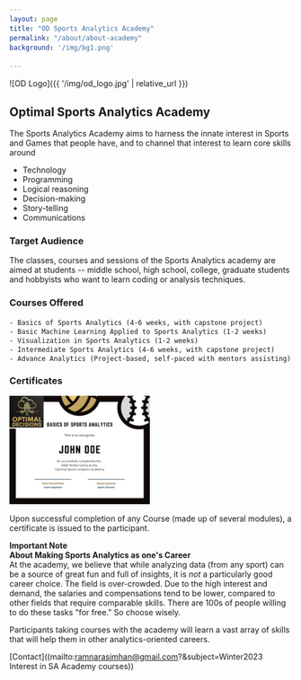 ```yaml
---
layout: page
title: "OD Sports Analytics Academy"
permalink: "/about/about-academy"
background: '/img/bg1.png'

---
```


![OD Logo]({{ '/img/od_logo.jpg' | relative_url }})

## Optimal Sports Analytics Academy 

The Sports Analytics Academy aims to harness the innate interest in Sports and Games that people have, and to channel that interest to learn 
core skills around 
- Technology
- Programming
- Logical reasoning
- Decision-making 
- Story-telling 
- Communications

### Target Audience

The classes, courses and sessions of the Sports Analytics academy are aimed at students -- middle school, high school, college, graduate students and hobbyists who want to learn coding or analysis techniques.


### Courses Offered

    - Basics of Sports Analytics (4-6 weeks, with capstone project)
    - Basic Machine Learning Applied to Sports Analytics (1-2 weeks)
    - Visualization in Sports Analytics (1-2 weeks)
    - Intermediate Sports Analytics (4-6 weeks, with capstone project)
    - Advance Analytics (Project-based, self-paced with mentors assisting)

### Certificates

<img src="../img/2023WC_Certificate.png" width="250">

Upon successful completion of any Course (made up of several modules), a certificate is issued to the participant.

**Important Note**<br>
**About Making Sports Analytics as one's Career**<br>
At the academy, we believe that while analyzing data (from any sport) can be a source of great fun and full of insights, it is *not* a particularly good career choice. The field is over-crowded. Due to the high interest and demand, the salaries and compensations tend to be lower, compared to other fields that require comparable skills. There are 100s of people willing to do these tasks "for free." So choose wisely.

Participants taking courses with the academy will learn a vast array of skills that will help them in other analytics-oriented careers.


[Contact]((mailto:ramnarasimhan@gmail.com?&subject=Winter2023 Interest in SA Academy courses))